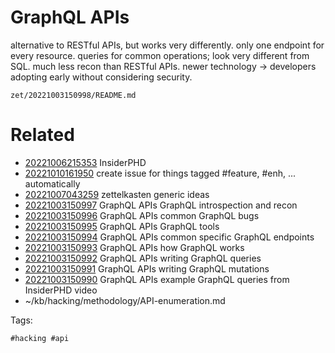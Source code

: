 # GraphQL APIs
alternative to RESTful APIs, but works very differently.
only one endpoint for every resource. queries for common operations; look very different from SQL.
much less recon than RESTful APIs.
newer technology -> developers adopting early without considering security.

` zet/20221003150998/README.md `

# Related

- [20221006215353](/zet/20221006215353/README.md) InsiderPHD
- [20221010161950](/zet/20221010161950/README.md) create issue for things tagged #feature, #enh, ... automatically
- [20221007043259](/zet/20221007043259/README.md) zettelkasten generic ideas
- [20221003150997](/zet/20221003150997/README.md) GraphQL APIs GraphQL introspection and recon
- [20221003150996](/zet/20221003150996/README.md) GraphQL APIs common GraphQL bugs
- [20221003150995](/zet/20221003150995/README.md) GraphQL APIs GraphQL tools
- [20221003150994](/zet/20221003150994/README.md) GraphQL APIs common specific GraphQL endpoints
- [20221003150993](/zet/20221003150993/README.md) GraphQL APIs how GraphQL works
- [20221003150992](/zet/20221003150992/README.md) GraphQL APIs writing GraphQL queries
- [20221003150991](/zet/20221003150991/README.md) GraphQL APIs writing GraphQL mutations
- [20221003150990](/zet/20221003150990/README.md) GraphQL APIs example GraphQL queries from InsiderPHD video
- ~/kb/hacking/methodology/API-enumeration.md

Tags:

    #hacking #api 
